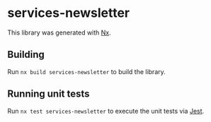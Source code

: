 # services-newsletter

This library was generated with [Nx](https://nx.dev).

## Building

Run `nx build services-newsletter` to build the library.

## Running unit tests

Run `nx test services-newsletter` to execute the unit tests via [Jest](https://jestjs.io).
